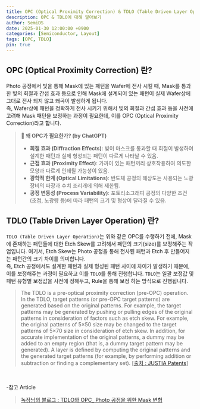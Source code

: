 ```yaml
---
title: OPC (Optical Proximity Correction) & TDLO (Table Driven Layer Operation) 란?
description: OPC & TDLO에 대해 알아보기
author: SemiDS
date: 2025-01-30 12:00:00 +0900
categories: [Semiconductor, Layout]
tags: [OPC, TDLO]
pin: true
---
```


## OPC (Optical Proximity Correction) 란?
Photo 공정에서 빛을 통해 Mask에 있는 패턴을 Wafer에 전사 시킬 때, Mask를 통과한 빛의 회절과 간섭 효과 등으로 인해 Mask에 설계되어 있는 패턴이 실제 Wafer상에 그대로 전사 되지 않고 왜곡이 발생하게 됩니다.  
즉, Wafer상에 패턴을 정확하게 전사 시키기 위해서 빛의 회절과 간섭 효과 등을 사전에 고려해 Mask 패턴을 보정하는 과정이 필요한데, 이를 OPC (Optical Proximity Correction)라고 합니다.

>**📌 왜 OPC가 필요한가? (by ChatGPT)**  
>- **회절 효과 (Diffraction Effects)**: 빛이 마스크를 통과할 때 회절이 발생하여 설계한 패턴과 실제 형성되는 패턴이 다르게 나타날 수 있음.  
>- **근접 효과 (Proximity Effect)**: 가까이 있는 패턴끼리 상호작용하여 의도한 모양과 다르게 인쇄될 가능성이 있음.  
>- **광학적 한계 (Optical Limitations)**: 반도체 공정의 해상도는 사용되는 노광장비의 파장과 수치 조리개에 의해 제한됨.  
>- **공정 변동성 (Process Variability)**: 포토리소그래피 공정의 다양한 조건(초점, 노광량 등)에 따라 패턴의 크기 및 형상이 달라질 수 있음.

## TDLO (Table Driven Layer Operation) 란?
`TDLO (Table Driven Layer Operation)`는 위와 같은 OPC를 수행하기 전에, Mask에 존재하는 패턴들에 대한 Etch Skew를 고려해서 패턴의 크기(size)를 보정해주는 작업입니다. 여기서, Etch Skew는 Photo 공정을 통해 전사된 패턴과 Etch 후 만들어지는 패턴간의 크기 차이를 의미합니다.  
즉, Etch 공정에서도 설계한 패턴과 실제 형성된 패턴 사이에 차이가 발생하기 때문에, 이를 보정해주는 과정이 필요하고 이를 `TDLO`를 통해 진행합니다. `TDLO`는 일괄 보정값 및 패턴 유형별 보정값을 사전에 정해두고, Rule을 통해 보정 하는 방식으로 진행됩니다.

>The TDLO is a pre-optical proximity correction (pre-OPC) operation. In the TDLO, target patterns (or pre-OPC target patterns) are generated based on the original patterns. For example, the target patterns may be generated by pushing or pulling edges of the original patterns in consideration of factors such as etch skew. For example, the original patterns of 5×50 size may be changed to the target patterns of 5×70 size in consideration of etch skew. In addition, for accurate implementation of the original patterns, a dummy may be added to an empty region (that is, a dummy target pattern may be generated). A layer is defined by computing the original patterns and the generated target patterns (for example, by performing addition or subtraction or finding a complementary set). [[출처 : JUSTIA Patents](https://patents.justia.com/patent/20210066283)]

<br>

-참고 Article
>[녹장님의 블로그 : TDLO와 OPC_ Photo 공정을 위한 Mask 변형](https://allegretto.tistory.com/entry/TDLO%EC%99%80-OPC-Photo-%EA%B3%B5%EC%A0%95%EC%9D%84-%EC%9C%84%ED%95%9C-Mask-%EB%B3%80%ED%98%95)